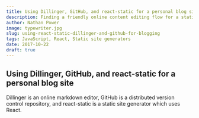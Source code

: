 ```yaml
---
title: Using Dillinger, GitHub, and react-static for a personal blog site
description: Finding a friendly online content editing flow for a static blog
author: Nathan Power
image: typewriter.jpg
slug: using-react-static-dillinger-and-github-for-blogging
tags: JavaScript, React, Static site generators
date: 2017-10-22
draft: true
---
```


## Using Dillinger, GitHub, and react-static for a personal blog site

Dillinger is an online markdown editor, GitHub is a distributed version control repository, and react-static is a static site generator which uses React.
